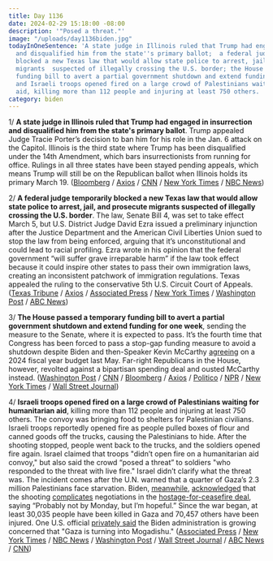 ```yaml
---
title: Day 1136
date: 2024-02-29 15:18:00 -08:00
description: '"Posed a threat."'
image: "/uploads/day1136biden.jpg"
todayInOneSentence: 'A state judge in Illinois ruled that Trump had engaged in insurrection
  and disqualified him from the state''s primary ballot;  a federal judge temporarily
  blocked a new Texas law that would allow state police to arrest, jail, and prosecute
  migrants  suspected of illegally crossing the U.S. border; the House passed a temporary
  funding bill to avert a partial government shutdown and extend funding for one week;
  and Israeli troops opened fired on a large crowd of Palestinians waiting for humanitarian
  aid, killing more than 112 people and injuring at least 750 others. '
category: biden
---
```


1/ **A state judge in Illinois ruled that Trump had engaged in insurrection and disqualified him from the state's primary ballot**. Trump appealed Judge Tracie Porter’s decision to ban him for his role in the Jan. 6 attack on the Capitol. Illinois is the third state where Trump has been disqualified under the 14th Amendment, which bars insurrectionists from running for office. Rulings in all three states have been stayed pending appeals, which means Trump will still be on the Republican ballot when Illinois holds its primary March 19. ([Bloomberg](https://www.bloomberg.com/news/articles/2024-02-29/trump-to-remain-on-illinois-ballot-as-judge-to-stay-ruling?sref=MIBMEEoj) / [Axios](https://www.axios.com/2024/02/29/trump-removed-illinois-ballot-14th-amendment) / [CNN](https://www.cnn.com/2024/02/29/politics/trump-appeals-illinois-decision/index.html) / [New York Times](https://www.nytimes.com/2024/02/28/us/trump-removal-illinois-primary-ballot.html) / [NBC News](https://www.nbcnews.com/politics/2024-election/illinois-judge-rules-trump-removed-republican-primary-ballot-jan-6-rio-rcna141065))

2/ **A federal judge temporarily blocked a new Texas law that would allow state police to arrest, jail, and prosecute migrants  suspected of illegally crossing the U.S. border**. The law, Senate Bill 4, was set to take effect March 5, but U.S. District Judge David Ezra issued a preliminary injunction after the Justice Department and the American Civil Liberties Union sued to stop the law from being enforced, arguing that it’s unconstitutional and could lead to racial profiling. Ezra wrote in his opinion that the federal government “will suffer grave irreparable harm” if the law took effect because it could inspire other states to pass their own immigration laws, creating an inconsistent patchwork of immigration regulations. Texas appealed the ruling to the conservative 5th U.S. Circuit Court of Appeals. ([Texas Tribune](https://www.texastribune.org/2024/02/29/texas-arrest-migrant-illegal-senate-bill-4-blocked/) / [Axios](https://www.axios.com/2024/02/29/texas-immigration-border-law-lawsuit-ruling) / [Associated Press](https://apnews.com/article/texas-migrant-arrests-court-ruling-3bcded91620cbd9686575caa6bcac203) / [New York Times](https://www.nytimes.com/2024/02/29/us/texas-border-law-court-injunction.html) / [Washington Post](https://www.washingtonpost.com/nation/2024/02/29/texas-senate-bill-police-arrest-migrants/) / [ABC News](https://abcnews.go.com/US/judge-puts-temporary-halt-strict-texas-immigration-law/story?id=107682591))

3/ **The House passed a temporary funding bill to avert a partial government shutdown and extend funding for one week**, sending the measure to the Senate, where it is expected to pass. It’s the fourth time that Congress has been forced to pass a stop-gap funding measure to avoid a shutdown despite Biden and then-Speaker Kevin McCarthy [agreeing](https://whatthefuckjusthappenedtoday.com/2023/05/30/day-861/#1-biden-and-kevin-mccarthy-reached-a) on a 2024 fiscal year budget last May. Far-right Republicans in the House, however, revolted against a bipartisan spending deal and ousted McCarthy instead. ([Washington Post](https://www.washingtonpost.com/business/2024/02/29/government-shutdown-deal-vote-cr/) / [CNN](https://www.cnn.com/2024/02/29/politics/house-stopgap-bill-vote-shutdown) / [Bloomberg](https://www.bloomberg.com/news/articles/2024-02-29/house-passes-short-term-spending-to-avert-us-government-shutdown?sref=MIBMEEoj) / [Axios](https://www.axios.com/2024/02/29/house-continuing-resolution-government-shutdown) / [Politico](https://www.politico.com/live-updates/2024/02/29/congress/house-passes-bill-to-avert-shutdown-00144172) / [NPR](https://www.npr.org/2024/02/28/1234679367/congress-spending-deal-government-shutdown) / [New York Times](https://www.nytimes.com/2024/02/29/us/politics/house-stopgap-spending-bill.html) / [Wall Street Journal](https://www.wsj.com/politics/policy/house-to-vote-on-bill-averting-shutdown-over-some-republicans-complaints-c6d7135d?mod=hp_lead_pos2))

4/ **Israeli troops opened fired on a large crowd of Palestinians waiting for humanitarian aid**, killing more than 112 people and injuring at least 750 others. The convoy was bringing food to shelters for Palestinian civilians. Israeli troops reportedly opened fire as people pulled boxes of flour and canned goods off the trucks, causing the Palestinians to hide. After the shooting stopped, people went back to the trucks, and the soldiers opened fire again. Israel claimed that troops "didn’t open fire on a humanitarian aid convoy," but also said the crowd “posed a threat” to soldiers "who responded to the threat with live fire." Israel didn’t clarify what the threat was. The incident comes after the U.N. warned that a quarter of Gaza’s 2.3 million Palestinians face starvation. Biden, [meanwhile](https://www.politico.com/news/2024/02/29/biden-walks-back-gaza-truce-00144168), [acknowledged](https://www.nbcnews.com/politics/white-house/biden-walks-back-prediction-monday-ceasefire-deal-gaza-hopeful-probabl-rcna141161) that the shooting [complicates](https://www.axios.com/2024/02/29/biden-gaza-aid-convoy-palestinians-hostage-ceasefire?stream=top) negotiations in the [hostage-for-ceasefire deal](https://whatthefuckjusthappenedtoday.com/2024/02/27/day-1134/#1-biden-suggested-that-a-ceasefire-b), saying “Probably not by Monday, but I’m hopeful.” Since the war began, at least 30,035 people have been killed in Gaza and 70,457 others have been injured. One U.S. official [privately said](https://www.axios.com/2024/02/24/gaza-humanitarian-aid-israel-hamas-police-biden?stream=top) the Biden administration is growing concerned that "Gaza is turning into Mogadishu." ([Associated Press](https://apnews.com/article/israel-hamas-war-news-02-29-2024-f9b5a62a80d8b83eac4946d3c85af58b) / [New York Times](https://www.nytimes.com/live/2024/02/29/world/israel-hamas-war-gaza-news) / [NBC News](https://www.nbcnews.com/news/world/live-blog/israel-hamas-war-live-updates-rcna141090) / [Washington Post](https://www.washingtonpost.com/world/2024/02/29/israel-hamas-war-news-gaza-palestine/) / [Wall Street Journal](https://www.wsj.com/world/middle-east/gaza-death-toll-surpasses-30-000-62d1ba25?mod=hp_lead_pos1) / [ABC News](https://abcnews.go.com/International/live-updates/israel-gaza-hamas-war/?id=107535302) / [CNN](https://www.cnn.com/middleeast/live-news/israel-hamas-war-gaza-news-02-29-24/index.html))